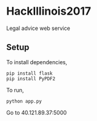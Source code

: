 # HackIllinois2017
Legal advice web service

## Setup
To install dependencies,
```
pip install flask
pip install PyPDF2
```
To run,
```
python app.py
```
Go to 40.121.89.37:5000
